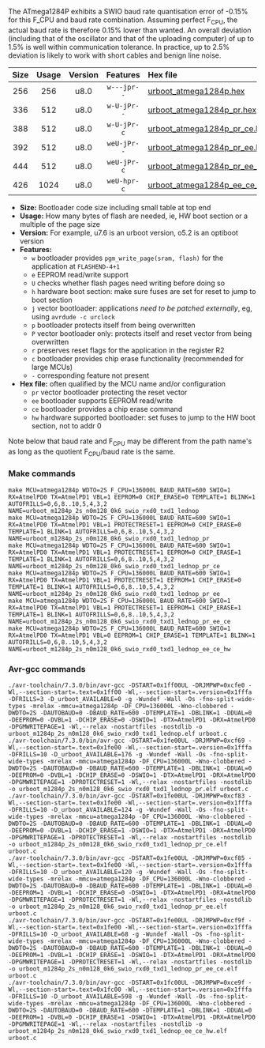 The ATmega1284P exhibits a SWIO baud rate quantisation error of -0.15% for this F_CPU and baud rate combination. Assuming perfect F<sub>CPU</sub>, the actual baud rate is therefore 0.15% lower than wanted. An overall deviation (including that of the oscillator and that of the uploading computer) of up to 1.5% is well within communication tolerance. In practice, up to 2.5% deviation is likely to work with short cables and benign line noise.

|Size|Usage|Version|Features|Hex file|
|:-:|:-:|:-:|:-:|:--|
|256|256|u8.0|`w---jpr--`|[urboot_atmega1284p.hex](https://raw.githubusercontent.com/stefanrueger/urboot.hex/main/cores/mightycore/atmega1284p/watchdog_2_s/internal_oscillator/136000_hz/600_baud/uart0_rxd0_txd1/lednop/urboot_atmega1284p.hex)|
|336|512|u8.0|`w-U-jPr--`|[urboot_atmega1284p_pr.hex](https://raw.githubusercontent.com/stefanrueger/urboot.hex/main/cores/mightycore/atmega1284p/watchdog_2_s/internal_oscillator/136000_hz/600_baud/uart0_rxd0_txd1/lednop/urboot_atmega1284p_pr.hex)|
|388|512|u8.0|`w-U-jPr-c`|[urboot_atmega1284p_pr_ce.hex](https://raw.githubusercontent.com/stefanrueger/urboot.hex/main/cores/mightycore/atmega1284p/watchdog_2_s/internal_oscillator/136000_hz/600_baud/uart0_rxd0_txd1/lednop/urboot_atmega1284p_pr_ce.hex)|
|392|512|u8.0|`weU-jPr--`|[urboot_atmega1284p_pr_ee.hex](https://raw.githubusercontent.com/stefanrueger/urboot.hex/main/cores/mightycore/atmega1284p/watchdog_2_s/internal_oscillator/136000_hz/600_baud/uart0_rxd0_txd1/lednop/urboot_atmega1284p_pr_ee.hex)|
|444|512|u8.0|`weU-jPr-c`|[urboot_atmega1284p_pr_ee_ce.hex](https://raw.githubusercontent.com/stefanrueger/urboot.hex/main/cores/mightycore/atmega1284p/watchdog_2_s/internal_oscillator/136000_hz/600_baud/uart0_rxd0_txd1/lednop/urboot_atmega1284p_pr_ee_ce.hex)|
|426|1024|u8.0|`weU-hpr-c`|[urboot_atmega1284p_ee_ce_hw.hex](https://raw.githubusercontent.com/stefanrueger/urboot.hex/main/cores/mightycore/atmega1284p/watchdog_2_s/internal_oscillator/136000_hz/600_baud/uart0_rxd0_txd1/lednop/urboot_atmega1284p_ee_ce_hw.hex)|

- **Size:** Bootloader code size including small table at top end
- **Usage:** How many bytes of flash are needed, ie, HW boot section or a multiple of the page size
- **Version:** For example, u7.6 is an urboot version, o5.2 is an optiboot version
- **Features:**
  + `w` bootloader provides `pgm_write_page(sram, flash)` for the application at `FLASHEND-4+1`
  + `e` EEPROM read/write support
  + `U` checks whether flash pages need writing before doing so
  + `h` hardware boot section: make sure fuses are set for reset to jump to boot section
  + `j` vector bootloader: applications *need to be patched externally*, eg, using `avrdude -c urclock`
  + `p` bootloader protects itself from being overwritten
  + `P` vector bootloader only: protects itself and reset vector from being overwritten
  + `r` preserves reset flags for the application in the register R2
  + `c` bootloader provides chip erase functionality (recommended for large MCUs)
  + `-` corresponding feature not present
- **Hex file:** often qualified by the MCU name and/or configuration
  + `pr` vector bootloader protecting the reset vector
  + `ee` bootloader supports EEPROM read/write
  + `ce` bootloader provides a chip erase command
  + `hw` hardware supported bootloader: set fuses to jump to the HW boot section, not to addr 0


Note below that baud rate and F<sub>CPU</sub> may be different from the path name's as long as the quotient F<sub>CPU</sub>/baud rate is the same.

### Make commands
```
make MCU=atmega1284p WDTO=2S F_CPU=136000L BAUD_RATE=600 SWIO=1 RX=AtmelPD0 TX=AtmelPD1 VBL=1 EEPROM=0 CHIP_ERASE=0 TEMPLATE=1 BLINK=1 AUTOFRILLS=0,6,8..10,5,4,3,2 NAME=urboot_m1284p_2s_n0m128_0k6_swio_rxd0_txd1_lednop
make MCU=atmega1284p WDTO=2S F_CPU=136000L BAUD_RATE=600 SWIO=1 RX=AtmelPD0 TX=AtmelPD1 VBL=1 PROTECTRESET=1 EEPROM=0 CHIP_ERASE=0 TEMPLATE=1 BLINK=1 AUTOFRILLS=0,6,8..10,5,4,3,2 NAME=urboot_m1284p_2s_n0m128_0k6_swio_rxd0_txd1_lednop_pr
make MCU=atmega1284p WDTO=2S F_CPU=136000L BAUD_RATE=600 SWIO=1 RX=AtmelPD0 TX=AtmelPD1 VBL=1 PROTECTRESET=1 EEPROM=0 CHIP_ERASE=1 TEMPLATE=1 BLINK=1 AUTOFRILLS=0,6,8..10,5,4,3,2 NAME=urboot_m1284p_2s_n0m128_0k6_swio_rxd0_txd1_lednop_pr_ce
make MCU=atmega1284p WDTO=2S F_CPU=136000L BAUD_RATE=600 SWIO=1 RX=AtmelPD0 TX=AtmelPD1 VBL=1 PROTECTRESET=1 EEPROM=1 CHIP_ERASE=0 TEMPLATE=1 BLINK=1 AUTOFRILLS=0,6,8..10,5,4,3,2 NAME=urboot_m1284p_2s_n0m128_0k6_swio_rxd0_txd1_lednop_pr_ee
make MCU=atmega1284p WDTO=2S F_CPU=136000L BAUD_RATE=600 SWIO=1 RX=AtmelPD0 TX=AtmelPD1 VBL=1 PROTECTRESET=1 EEPROM=1 CHIP_ERASE=1 TEMPLATE=1 BLINK=1 AUTOFRILLS=0,6,8..10,5,4,3,2 NAME=urboot_m1284p_2s_n0m128_0k6_swio_rxd0_txd1_lednop_pr_ee_ce
make MCU=atmega1284p WDTO=2S F_CPU=136000L BAUD_RATE=600 SWIO=1 RX=AtmelPD0 TX=AtmelPD1 VBL=0 EEPROM=1 CHIP_ERASE=1 TEMPLATE=1 BLINK=1 AUTOFRILLS=0,6,8..10,5,4,3,2 NAME=urboot_m1284p_2s_n0m128_0k6_swio_rxd0_txd1_lednop_ee_ce_hw
```

### Avr-gcc commands
```
./avr-toolchain/7.3.0/bin/avr-gcc -DSTART=0x1ff00UL -DRJMPWP=0xcfe0 -Wl,--section-start=.text=0x1ff00 -Wl,--section-start=.version=0x1fffa -DFRILLS=3 -D_urboot_AVAILABLE=0 -g -Wundef -Wall -Os -fno-split-wide-types -mrelax -mmcu=atmega1284p -DF_CPU=136000L -Wno-clobbered -DWDTO=2S -DAUTOBAUD=0 -DBAUD_RATE=600 -DTEMPLATE=1 -DBLINK=1 -DDUAL=0 -DEEPROM=0 -DVBL=1 -DCHIP_ERASE=0 -DSWIO=1 -DTX=AtmelPD1 -DRX=AtmelPD0 -DPGMWRITEPAGE=1 -Wl,--relax -nostartfiles -nostdlib -o urboot_m1284p_2s_n0m128_0k6_swio_rxd0_txd1_lednop.elf urboot.c
./avr-toolchain/7.3.0/bin/avr-gcc -DSTART=0x1fe00UL -DRJMPWP=0xcf69 -Wl,--section-start=.text=0x1fe00 -Wl,--section-start=.version=0x1fffa -DFRILLS=10 -D_urboot_AVAILABLE=176 -g -Wundef -Wall -Os -fno-split-wide-types -mrelax -mmcu=atmega1284p -DF_CPU=136000L -Wno-clobbered -DWDTO=2S -DAUTOBAUD=0 -DBAUD_RATE=600 -DTEMPLATE=1 -DBLINK=1 -DDUAL=0 -DEEPROM=0 -DVBL=1 -DCHIP_ERASE=0 -DSWIO=1 -DTX=AtmelPD1 -DRX=AtmelPD0 -DPGMWRITEPAGE=1 -DPROTECTRESET=1 -Wl,--relax -nostartfiles -nostdlib -o urboot_m1284p_2s_n0m128_0k6_swio_rxd0_txd1_lednop_pr.elf urboot.c
./avr-toolchain/7.3.0/bin/avr-gcc -DSTART=0x1fe00UL -DRJMPWP=0xcf83 -Wl,--section-start=.text=0x1fe00 -Wl,--section-start=.version=0x1fffa -DFRILLS=10 -D_urboot_AVAILABLE=124 -g -Wundef -Wall -Os -fno-split-wide-types -mrelax -mmcu=atmega1284p -DF_CPU=136000L -Wno-clobbered -DWDTO=2S -DAUTOBAUD=0 -DBAUD_RATE=600 -DTEMPLATE=1 -DBLINK=1 -DDUAL=0 -DEEPROM=0 -DVBL=1 -DCHIP_ERASE=1 -DSWIO=1 -DTX=AtmelPD1 -DRX=AtmelPD0 -DPGMWRITEPAGE=1 -DPROTECTRESET=1 -Wl,--relax -nostartfiles -nostdlib -o urboot_m1284p_2s_n0m128_0k6_swio_rxd0_txd1_lednop_pr_ce.elf urboot.c
./avr-toolchain/7.3.0/bin/avr-gcc -DSTART=0x1fe00UL -DRJMPWP=0xcf85 -Wl,--section-start=.text=0x1fe00 -Wl,--section-start=.version=0x1fffa -DFRILLS=10 -D_urboot_AVAILABLE=120 -g -Wundef -Wall -Os -fno-split-wide-types -mrelax -mmcu=atmega1284p -DF_CPU=136000L -Wno-clobbered -DWDTO=2S -DAUTOBAUD=0 -DBAUD_RATE=600 -DTEMPLATE=1 -DBLINK=1 -DDUAL=0 -DEEPROM=1 -DVBL=1 -DCHIP_ERASE=0 -DSWIO=1 -DTX=AtmelPD1 -DRX=AtmelPD0 -DPGMWRITEPAGE=1 -DPROTECTRESET=1 -Wl,--relax -nostartfiles -nostdlib -o urboot_m1284p_2s_n0m128_0k6_swio_rxd0_txd1_lednop_pr_ee.elf urboot.c
./avr-toolchain/7.3.0/bin/avr-gcc -DSTART=0x1fe00UL -DRJMPWP=0xcf9f -Wl,--section-start=.text=0x1fe00 -Wl,--section-start=.version=0x1fffa -DFRILLS=10 -D_urboot_AVAILABLE=68 -g -Wundef -Wall -Os -fno-split-wide-types -mrelax -mmcu=atmega1284p -DF_CPU=136000L -Wno-clobbered -DWDTO=2S -DAUTOBAUD=0 -DBAUD_RATE=600 -DTEMPLATE=1 -DBLINK=1 -DDUAL=0 -DEEPROM=1 -DVBL=1 -DCHIP_ERASE=1 -DSWIO=1 -DTX=AtmelPD1 -DRX=AtmelPD0 -DPGMWRITEPAGE=1 -DPROTECTRESET=1 -Wl,--relax -nostartfiles -nostdlib -o urboot_m1284p_2s_n0m128_0k6_swio_rxd0_txd1_lednop_pr_ee_ce.elf urboot.c
./avr-toolchain/7.3.0/bin/avr-gcc -DSTART=0x1fc00UL -DRJMPWP=0xce9f -Wl,--section-start=.text=0x1fc00 -Wl,--section-start=.version=0x1fffa -DFRILLS=10 -D_urboot_AVAILABLE=598 -g -Wundef -Wall -Os -fno-split-wide-types -mrelax -mmcu=atmega1284p -DF_CPU=136000L -Wno-clobbered -DWDTO=2S -DAUTOBAUD=0 -DBAUD_RATE=600 -DTEMPLATE=1 -DBLINK=1 -DDUAL=0 -DEEPROM=1 -DVBL=0 -DCHIP_ERASE=1 -DSWIO=1 -DTX=AtmelPD1 -DRX=AtmelPD0 -DPGMWRITEPAGE=1 -Wl,--relax -nostartfiles -nostdlib -o urboot_m1284p_2s_n0m128_0k6_swio_rxd0_txd1_lednop_ee_ce_hw.elf urboot.c
```

